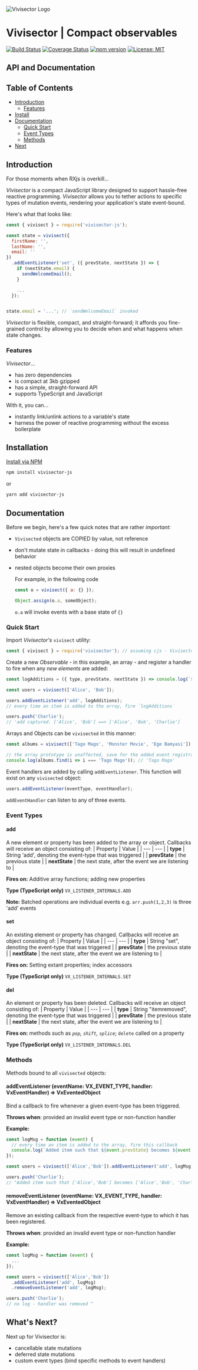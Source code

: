 ![Vivisector Logo](/documentation/vx.png)

# Vivisector | Compact observables

[![Build Status](https://travis-ci.com/MatthewZito/vivisector.svg?branch=master)](https://travis-ci.com/MatthewZito/vivisector)
[![Coverage Status](https://coveralls.io/repos/github/MatthewZito/vivisector/badge.svg?branch=master)](https://coveralls.io/github/MatthewZito/vivisector?branch=master)
[![npm version](https://badge.fury.io/js/vivisector.svg)](https://badge.fury.io/js/vivisector)
[![License: MIT](https://img.shields.io/badge/License-MIT-yellow.svg)](https://opensource.org/licenses/MIT)

## API and Documentation

## Table of Contents

- [Introduction](#intro)
  - [Features](#feat)
- [Install](#install)
- [Documentation](#docs)
  - [Quick Start](#quick)
  - [Event Types](#evtypes)
  - [Methods](#methods)
- [Next](#next)

## <a name="intro"></a> Introduction

For those moments when RXjs is overkill...

*Vivisector* is a compact JavaScript library designed to support hassle-free reactive programming. *Vivisector* allows you to tether actions to specific types of mutation events, rendering your application's state event-bound.

Here's what that looks like:

```js
const { vivisect } = require('vivisector-js');

const state = vivisect({
  firstName: '',
  lastName: '',
  email: ''
})
  .addEventListener('set', ({ prevState, nextState }) => {
    if (nextState.email) {
      sendWelcomeEmail();
    }

    ...
  });


state.email = '...'; // `sendWelcomeEmail` invoked
```

*Vivisector* is flexible, compact, and straight-forward; it affords you fine-grained control by allowing you to decide when and what happens when state changes.

### <a name="feat"></a> Features

*Vivisector*...

- has zero dependencies
- is compact at 3kb gzipped
- has a simple, straight-forward API
- supports TypeScript and JavaScript

With it, you can...

- instantly link/unlink actions to a variable's state
- harness the power of reactive programming without the excess boilerplate

## <a name="install"></a> Installation

[Install via NPM](https://www.npmjs.com/package/vivisector)

```bash
npm install vivisector-js
```

or

```bash
yarn add vivisector-js
```

## <a name="docs"></a> Documentation

Before we begin, here's a few quick notes that are rather *important*:

- `Vivisected` objects are COPIED by value, not reference
- don't mutate state in callbacks - doing this will result in undefined behavior
- nested objects become their own proxies

  For example, in the following code

  ```js
  const o = vivisect({ a: {} });

  Object.assign(o.a, someObject);
  ```

  `o.a` will invoke events with a base state of `{}`

### <a name="quick"></a> Quick Start

Import *Vivisector's* `vivisect` utility:

```js
const { vivisect } = require('vivisector'); // assuming cjs - Vivisector supports esm, too
```

Create a new *Observable* - in this example, an array - and register a handler to fire when any *new elements* are added:

```js
const logAdditions = ({ type, prevState, nextState }) => console.log(`${type} captured. ${prevState} ==> ${nextState}`);

const users = vivisect(['Alice', 'Bob']);

users.addEventListener('add', logAdditions);
// every time an item is added to the array, fire `logAdditions`

users.push('Charlie');
// 'add captured. ['Alice', 'Bob'] ==> ['Alice', 'Bob', 'Charlie']
```

Arrays and Objects can be `vivisected` in this manner:

```js
const albums = vivisect(['Tago Mago', 'Monster Movie', 'Ege Bamyasi']);
```

```js
// the array prototype is unaffected, save for the added event registrars
console.log(albums.find(i => i === 'Tago Mago')); // 'Tago Mago'
```

Event handlers are added by calling `addEventListener`. This function will exist on any `vivisected` object:

```js
users.addEventListener(eventType, eventHandler);
```

`addEventHandler` can listen to any of three events.

### <a name="evtypes"></a> Event Types

#### add

A new element or property has been added to the array or object. Callbacks will receive an object consisting of:
| Property | Value |
| --- | --- |
| **type** | String 'add', denoting the event-type that was triggered |
| **prevState** | the previous state |
| **nextState** | the next state, after the event we are listening to |

**Fires on:** Additive array functions; adding new properties

**Type (TypeScript only)** `VX_LISTENER_INTERNALS.ADD`

**Note:** Batched operations are individual events e.g. `arr.push(1,2,3)` is three 'add' events

#### set

An existing element or property has changed. Callbacks will receive an object consisting of:
| Property | Value |
| --- | --- |
| **type** | String "set", denoting the event-type that was triggered |
| **prevState** | the previous state |
| **nextState** | the next state, after the event we are listening to |

**Fires on:** Setting extant properties; index accessors

**Type (TypeScript only)** `VX_LISTENER_INTERNALS.SET`

#### del

An element or property has been deleted. Callbacks will receive an object consisting of:
| Property | Value |
| --- | --- |
| **type** | String "itemremoved", denoting the event-type that was triggered |
| **prevState** | the previous state |
| **nextState** | the next state, after the event we are listening to |

**Fires on:** methods such as *`pop`, `shift`, `splice`*; `delete` called on a property

**Type (TypeScript only)** `VX_LISTENER_INTERNALS.DEL`

### <a name="methods"></a> Methods

Methods bound to all `vivisected` objects:

#### addEventListener (eventName: VX_EVENT_TYPE, handler: VxEventHandler) => VxEventedObject

Bind a callback to fire whenever a given event-type has been triggered.

**Throws when**: provided an invalid event type or non-function handler

**Example:**

```js
const logMsg = function (event) {
  // every time an item is added to the array, fire this callback
  console.log(`Added item such that ${event.prevState} becomes ${event.nextState}`);
});

const users = vivisect(['Alice','Bob']).addEventListener('add', logMsg);

users.push('Charlie');
// "Added item such that ['Alice','Bob'] becomes ['Alice','Bob', 'Charlie']"
```

#### removeEventListener (eventName: VX_EVENT_TYPE, handler: VxEventHandler) => VxEventedObject

Remove an existing callback from the respective event-type to which it has been registered.

**Throws when**: provided an invalid event type or non-function handler

**Example:**

```js
const logMsg = function (event) {
  ...
});

const users = vivisect(['Alice','Bob'])
  .addEventListener('add', logMsg)
  .removeEventListener('add', logMsg);

users.push('Charlie');
// no log - handler was removed ^
```

## <a name="next"></a> What's Next?

Next up for Vivisector is:

- cancellable state mutations
- deferred state mutations
- custom event types (bind specific methods to event handlers)
